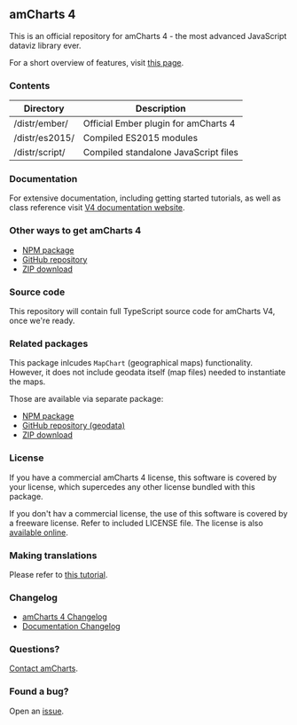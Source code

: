 ## amCharts 4

This is an official repository for amCharts 4 - the most advanced JavaScript
dataviz library ever.

For a short overview of features, visit [this page](https://www.amcharts.com/v4).


### Contents

|Directory|Description|
|---------|-----------|
|/distr/ember/|Official Ember plugin for amCharts 4|
|/distr/es2015/|Compiled ES2015 modules|
|/distr/script/|Compiled standalone JavaScript files|


### Documentation

For extensive documentation, including getting started tutorials, as well
as class reference visit [V4 documentation website](https://www.amcharts.com/docs/v4).


### Other ways to get amCharts 4

* [NPM package](https://www.npmjs.com/package/@amcharts/amcharts4)
* [GitHub repository](https://github.com/amcharts/amcharts4)
* [ZIP download](https://www.amcharts.com/download/download-v4/)


### Source code

This repository will contain full TypeScript source code for amCharts V4, once we're ready.

### Related packages

This package inlcudes `MapChart` (geographical maps) functionality. However,
it does not include geodata itself (map files) needed to instantiate the maps.

Those are available via separate package:

* [NPM package](https://www.npmjs.com/package/@amcharts/amcharts4-geodata)
* [GitHub repository (geodata)](https://github.com/amcharts/amcharts4-geodata)
* [ZIP download](https://www.amcharts.com/download/download-v4/)


### License

If you have a commercial amCharts 4 license, this software is covered by your
license, which supercedes any other license bundled with this package.

If you don't hav a commercial license, the use of this software is covered by
a freeware license. Refer to included LICENSE file. The license is also
[available online](https://github.com/amcharts/amcharts4/blob/master/dist/script/LICENSE).


### Making translations

Please refer to [this tutorial](https://www.amcharts.com/docs/v4/tutorials/creating-translations/).


### Changelog

* [amCharts 4 Changelog](https://github.com/amcharts/amcharts4/blob/master/dist/es2015/CHANGELOG.md)
* [Documentation Changelog](https://www.amcharts.com/docs/v4/changelog/)


### Questions?

[Contact amCharts](mailto:contact@amcharts.com).


### Found a bug?

Open an [issue](https://github.com/amcharts/amcharts4/issues).
